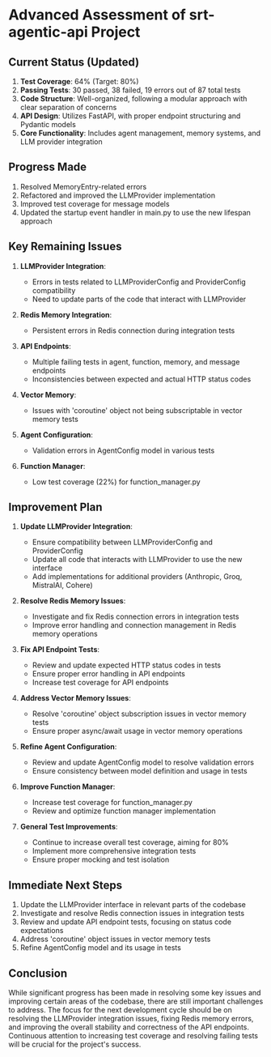 # Advanced Assessment of srt-agentic-api Project

## Current Status (Updated)

1. **Test Coverage**: 64% (Target: 80%)
2. **Passing Tests**: 30 passed, 38 failed, 19 errors out of 87 total tests
3. **Code Structure**: Well-organized, following a modular approach with clear separation of concerns
4. **API Design**: Utilizes FastAPI, with proper endpoint structuring and Pydantic models
5. **Core Functionality**: Includes agent management, memory systems, and LLM provider integration

## Progress Made

1. Resolved MemoryEntry-related errors
2. Refactored and improved the LLMProvider implementation
3. Improved test coverage for message models
4. Updated the startup event handler in main.py to use the new lifespan approach

## Key Remaining Issues

1. **LLMProvider Integration**: 
   - Errors in tests related to LLMProviderConfig and ProviderConfig compatibility
   - Need to update parts of the code that interact with LLMProvider

2. **Redis Memory Integration**: 
   - Persistent errors in Redis connection during integration tests

3. **API Endpoints**: 
   - Multiple failing tests in agent, function, memory, and message endpoints
   - Inconsistencies between expected and actual HTTP status codes

4. **Vector Memory**: 
   - Issues with 'coroutine' object not being subscriptable in vector memory tests

5. **Agent Configuration**: 
   - Validation errors in AgentConfig model in various tests

6. **Function Manager**: 
   - Low test coverage (22%) for function_manager.py

## Improvement Plan

1. **Update LLMProvider Integration**:
   - Ensure compatibility between LLMProviderConfig and ProviderConfig
   - Update all code that interacts with LLMProvider to use the new interface
   - Add implementations for additional providers (Anthropic, Groq, MistralAI, Cohere)

2. **Resolve Redis Memory Issues**:
   - Investigate and fix Redis connection errors in integration tests
   - Improve error handling and connection management in Redis memory operations

3. **Fix API Endpoint Tests**:
   - Review and update expected HTTP status codes in tests
   - Ensure proper error handling in API endpoints
   - Increase test coverage for API endpoints

4. **Address Vector Memory Issues**:
   - Resolve 'coroutine' object subscription issues in vector memory tests
   - Ensure proper async/await usage in vector memory operations

5. **Refine Agent Configuration**:
   - Review and update AgentConfig model to resolve validation errors
   - Ensure consistency between model definition and usage in tests

6. **Improve Function Manager**:
   - Increase test coverage for function_manager.py
   - Review and optimize function manager implementation

7. **General Test Improvements**:
   - Continue to increase overall test coverage, aiming for 80%
   - Implement more comprehensive integration tests
   - Ensure proper mocking and test isolation

## Immediate Next Steps

1. Update the LLMProvider interface in relevant parts of the codebase
2. Investigate and resolve Redis connection issues in integration tests
3. Review and update API endpoint tests, focusing on status code expectations
4. Address 'coroutine' object issues in vector memory tests
5. Refine AgentConfig model and its usage in tests

## Conclusion

While significant progress has been made in resolving some key issues and improving certain areas of the codebase, there are still important challenges to address. The focus for the next development cycle should be on resolving the LLMProvider integration issues, fixing Redis memory errors, and improving the overall stability and correctness of the API endpoints. Continuous attention to increasing test coverage and resolving failing tests will be crucial for the project's success.
